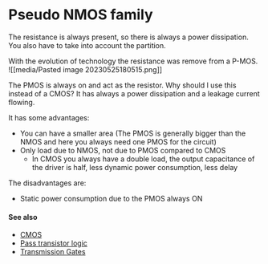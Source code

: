 # Pseudo NMOS family
The resistance is always present, so there is always a power dissipation. You also have to take into account the partition.

With the evolution of technology the resistance was remove from a P-MOS.
![[media/Pasted image 20230525180515.png]]

The PMOS is always on and act as the resistor.
Why should I use this instead of a CMOS? It has always a power dissipation and a leakage current flowing.

It has some advantages:
- You can have a smaller area (The PMOS is generally bigger than the NMOS and here you always need one PMOS for the circuit)
- Only load due to NMOS, not due to PMOS compared to CMOS
	- In CMOS you always have a double load, the output capacitance of the driver is half, less dynamic power consumption, less delay

The disadvantages are:
- Static power consumption due to the PMOS always ON


#### See also
- [CMOS](notes/cmos.md)
- [Pass transistor logic](pass-transistor-logic.md)
- [Transmission Gates](transmission-gates.md)



